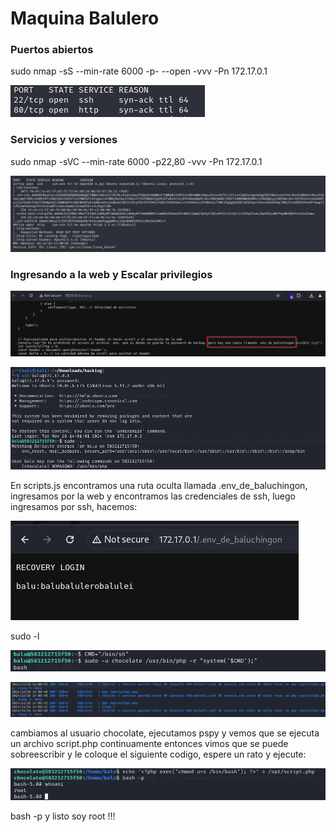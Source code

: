 # Maquina Balulero

### Puertos abiertos

sudo nmap -sS --min-rate 6000 -p- --open -vvv -Pn 172.17.0.1

![alt text](image.png)

### Servicios y versiones

sudo nmap -sVC --min-rate 6000 -p22,80 -vvv -Pn 172.17.0.1

![alt text](image-1.png)

### Ingresando a la web y Escalar privilegios

![alt text](image-2.png)

![alt text](image-7.png)

En scripts.js encontramos una ruta oculta llamada .env_de_baluchingon, ingresamos por la web y encontramos las credenciales de ssh, luego ingresamos por ssh, hacemos: 

![alt text](image-3.png)

sudo -l

![alt text](image-4.png)

![alt text](image-5.png)

cambiamos al usuario chocolate, ejecutamos pspy y vemos que se ejecuta un archivo script.php continuamente entonces vimos que se puede sobreescribir y le coloque el siguiente codigo, espere un rato y ejecute:

![alt text](image-6.png)

bash -p y listo soy root !!!

